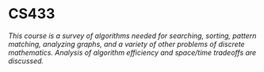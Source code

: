 # CS433

*This course is a survey of algorithms needed for searching, sorting, pattern matching, analyzing graphs, and a variety of other problems of discrete mathematics. Analysis of algorithm efficiency and space/time tradeoffs are discussed.*
